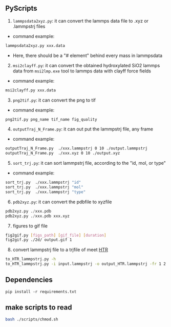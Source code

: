 ## PyScripts
1. `lammpsdata2xyz.py`: it can convert the lammps data file to .xyz or .lammpstrj files
- command example:
```bash
lammpsdata2xyz.py xxx.data 
```
- Here, there should be a "# element" behind every mass in lammpsdata
2. `msi2clayff.py`: it can convert the obtained hydroxylated SiO2 lammps data from `msi2lmp.exe` tool to lammps data with clayff force fields 
- command example:
```bash
msi2clayff.py xxx.data
```
3. `png2tif.py`: it can convert the png to tif
- command example:
```bash
png2tif.py png_name tif_name fig_quality
```
4. `outputTraj_N_Frame.py`: it can out put the lammpstrj file, any frame
- command example:
```bash
outputTraj_N_Frame.py  ./xxx.lammpstrj 0 10 ./output.lammpstrj
outputTraj_N_Frame.py  ./xxx.xyz 0 10 ./output.xyz
```
5. `sort_trj.py`: it can sort lammpstrj file, according to the "id, mol, or type" 
- command example:
```bash
sort_trj.py  ./xxx.lammpstrj "id"
sort_trj.py  ./xxx.lammpstrj "mol"
sort_trj.py  ./xxx.lammpstrj "type"
```

6. `pdb2xyz.py`: it can convert the pdbfile to xyzfile 

```python
pdb2xyz.py ./xxx.pdb
pdb2xyz.py ./xxx.pdb xxx.xyz
```

7.  figures to gif file

```bash
fig2gif.py [figs_path] [gif_file] [duration]
fig2gif.py ./2d/ output.gif 1
```

8. convert lammpstrj file to a trjfile of meet [HTR](https://github.com/XueerPiaoaPiao/HTR)

```bash
to_HTR_lammpstrj.py -h
to_HTR_lammpstrj.py -i input.lammpstrj -o output_HTR.lammpstrj -fr 1 2
```





## Dependencies

```
pip install -r requirements.txt
```



## make scripts to read

```bash
bash ./scripts/chmod.sh
```



